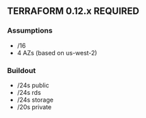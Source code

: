 ## TERRAFORM 0.12.x REQUIRED

### Assumptions
* /16
* 4 AZs (based on us-west-2)

### Buildout
* /24s public
* /24s rds
* /24s storage
* /20s private